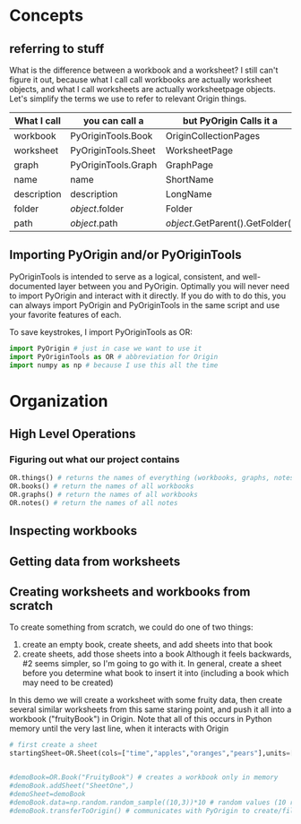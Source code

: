 # Concepts

## referring to stuff
What is the difference between a workbook and a worksheet? I still can't figure it out, because what I call call workbooks are actually worksheet objects, and what I call worksheets are actually worksheetpage objects. Let's simplify the terms we use to refer to relevant Origin things.

|What I call|you can call a|but PyOrigin Calls it a|
|---|---|---|
|workbook|PyOriginTools.Book|OriginCollectionPages|
|worksheet|PyOriginTools.Sheet|WorksheetPage|
|graph|PyOriginTools.Graph|GraphPage|
|name|name|ShortName|
|description|description|LongName|
|folder|_object_.folder|Folder|
|path|_object_.path|_object_.GetParent().GetFolder()|

## Importing PyOrigin and/or PyOriginTools
PyOriginTools is intended to serve as a logical, consistent, and well-documented layer between you and PyOrigin. Optimally you will never need to import PyOrigin and interact with it directly. If you do with to do this, you can always import PyOrigin and PyOriginTools in the same script and use your favorite features of each. 

To save keystrokes, I import PyOriginTools as OR:
```python
import PyOrigin # just in case we want to use it
import PyOriginTools as OR # abbreviation for Origin
import numpy as np # because I use this all the time
```

# Organization
## High Level Operations
### Figuring out what our project contains
```python
OR.things() # returns the names of everything (workbooks, graphs, notes)
OR.books() # return the names of all workbooks
OR.graphs() # return the names of all workbooks
OR.notes() # return the names of all notes
```

## Inspecting workbooks

## Getting data from worksheets

## Creating worksheets and workbooks from scratch
To create something from scratch, we could do one of two things:
1. create an empty book, create sheets, and add sheets into that book
2. create sheets, add those sheets into a book
Although it feels backwards, #2 seems simpler, so I'm going to go with it. In general, create a sheet before you determine what book to insert it into (including a book which may need to be created)

In this demo we will create a worksheet with some fruity data, then create several similar worksheets from this same staring point, and push it all into a workbook ("fruityBook") in Origin. Note that all of this occurs in Python memory until the very last line, when it interacts with Origin
```python
# first create a sheet
startingSheet=OR.Sheet(cols=["time","apples","oranges","pears"],units=["seconds","grams","grams","grams"])


#demoBook=OR.Book("FruityBook") # creates a workbook only in memory
#demoBook.addSheet("SheetOne",)
#demoSheet=demoBook
#demoBook.data=np.random.random_sample((10,3))*10 # random values (10 rows, 3 columns)
#demoBook.transferToOrigin() # communicates with PyOrigin to create/fill this book.
```

